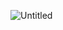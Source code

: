 ![Untitled](https://github.com/AtlsDev/Vue-Vite-Template/assets/137510980/ed52c615-9ae2-4b81-a3b5-2ad27c48655c)
